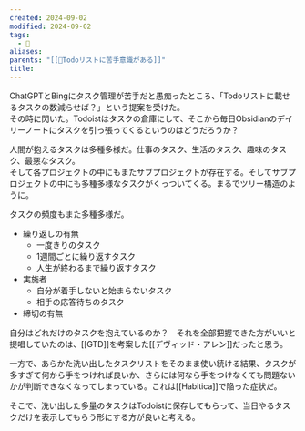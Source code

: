 ```yaml
---
created: 2024-09-02
modified: 2024-09-02
tags:
  - 💭
aliases: 
parents: "[[💭Todoリストに苦手意識がある]]"
title: 
---
```

ChatGPTとBingにタスク管理が苦手だと愚痴ったところ、「Todoリストに載せるタスクの数減らせば？」という提案を受けた。  
その時に閃いた。Todoistはタスクの倉庫にして、そこから毎日Obsidianのデイリーノートにタスクを引っ張ってくるというのはどうだろうか？

人間が抱えるタスクは多種多様だ。仕事のタスク、生活のタスク、趣味のタスク、最悪なタスク。  
そして各プロジェクトの中にもまたサブプロジェクトが存在する。そしてサブプロジェクトの中にも多種多様なタスクがくっついてくる。まるでツリー構造のように。

タスクの頻度もまた多種多様だ。
- 繰り返しの有無
	- 一度きりのタスク
	- 1週間ごとに繰り返すタスク
	- 人生が終わるまで繰り返すタスク
- 実施者
	- 自分が着手しないと始まらないタスク
	- 相手の応答待ちのタスク
- 締切の有無

自分はどれだけのタスクを抱えているのか？　それを全部把握できた方がいいと提唱していたのは、[[GTD]]を考案した[[デヴィッド・アレン]]だったと思う。

一方で、あらかた洗い出したタスクリストをそのまま使い続ける結果、タスクが多すぎて何から手をつければ良いか、さらには何なら手をつけなくても問題ないかが判断できなくなってしまっている。これは[[Habitica]]で陥った症状だ。

そこで、洗い出した多量のタスクはTodoistに保存してもらって、当日やるタスクだけを表示してもらう形にする方が良いと考える。